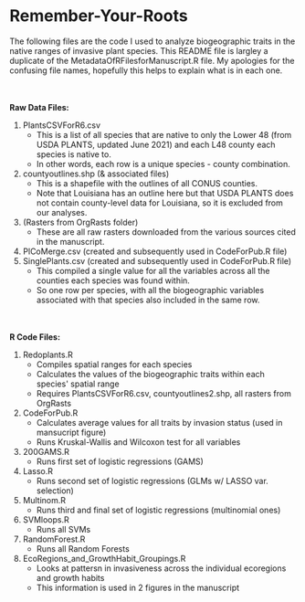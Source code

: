 # Remember-Your-Roots

The following files are the code I used to analyze biogeographic traits in the native ranges of invasive plant species. 
This README file is largley a duplicate of the MetadataOfRFilesforManuscript.R file. 
My apologies for the confusing file names, hopefully this helps to explain what is in each one. 

<br/><br/>
__Raw Data Files:__
1. PlantsCSVForR6.csv
    * This is a list of all species that are native to only the Lower 48 (from USDA PLANTS, updated June 2021) and each L48 county each species is native to.
    * In other words, each row is a unique species - county combination.  
2. countyoutlines.shp (& associated files)
    * This is a shapefile with the outlines of all CONUS counties.
    * Note that Louisiana has an outline here but that USDA PLANTS does not contain county-level data for Louisiana, so it is excluded from our analyses. 
3. (Rasters from OrgRasts folder)
    * These are all raw rasters downloaded from the various sources cited in the manuscript. 
4. PlCoMerge.csv (created and subsequently used in CodeForPub.R file)
5. SinglePlants.csv (created and subsequently used in CodeForPub.R file) 
    * This compiled a single value for all the variables across all the counties each species was found within. 
    * So one row per species, with all the biogeographic variables associated with that species also included in the same row.   

<br/><br/>
__R Code Files:__
1. Redoplants.R
    *  Compiles spatial ranges for each species
    *  Calculates the values of the biogeographic traits within each species' spatial range
    *  Requires PlantsCSVForR6.csv, countyoutlines2.shp, all rasters from OrgRasts 
2. CodeForPub.R
    * Calculates average values for all traits by invasion status (used in mansucript figure)
    * Runs Kruskal-Wallis and Wilcoxon test for all variables
3. 200GAMS.R
    * Runs first set of logistic regressions (GAMS)
4. Lasso.R
    * Runs second set of logistic regressions (GLMs w/ LASSO var. selection)
5. Multinom.R
    * Runs third and final set of logistic regressions (multinomial ones)
6. SVMloops.R
    * Runs all SVMs
7. RandomForest.R
    * Runs all Random Forests
8. EcoRegions_and_GrowthHabit_Groupings.R
    * Looks at pattersn in invasiveness across the individual ecoregions and growth habits
    * This information is used in 2 figures in the manuscript
  
